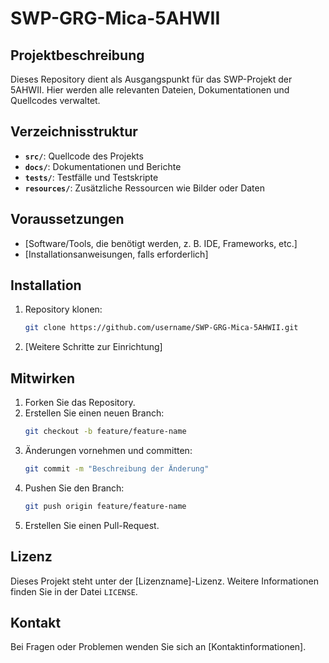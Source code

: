 # SWP-GRG-Mica-5AHWII

## Projektbeschreibung
Dieses Repository dient als Ausgangspunkt für das SWP-Projekt der 5AHWII. Hier werden alle relevanten Dateien, Dokumentationen und Quellcodes verwaltet.

## Verzeichnisstruktur
- **`src/`**: Quellcode des Projekts
- **`docs/`**: Dokumentationen und Berichte
- **`tests/`**: Testfälle und Testskripte
- **`resources/`**: Zusätzliche Ressourcen wie Bilder oder Daten

## Voraussetzungen
- [Software/Tools, die benötigt werden, z. B. IDE, Frameworks, etc.]
- [Installationsanweisungen, falls erforderlich]

## Installation
1. Repository klonen:
    ```bash
    git clone https://github.com/username/SWP-GRG-Mica-5AHWII.git
    ```
2. [Weitere Schritte zur Einrichtung]

## Mitwirken
1. Forken Sie das Repository.
2. Erstellen Sie einen neuen Branch:
    ```bash
    git checkout -b feature/feature-name
    ```
3. Änderungen vornehmen und committen:
    ```bash
    git commit -m "Beschreibung der Änderung"
    ```
4. Pushen Sie den Branch:
    ```bash
    git push origin feature/feature-name
    ```
5. Erstellen Sie einen Pull-Request.

## Lizenz
Dieses Projekt steht unter der [Lizenzname]-Lizenz. Weitere Informationen finden Sie in der Datei `LICENSE`.

## Kontakt
Bei Fragen oder Problemen wenden Sie sich an [Kontaktinformationen].